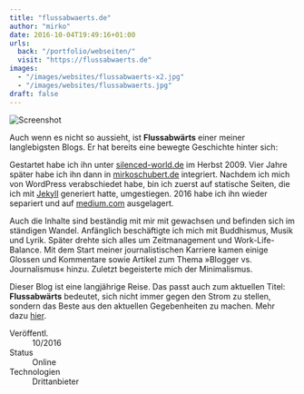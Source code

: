```yaml
---
title: "flussabwaerts.de"
author: "mirko"
date: 2016-10-04T19:49:16+01:00
urls:
  back: "/portfolio/webseiten/"
  visit: "https://flussabwaerts.de"
images:
  - "/images/websites/flussabwaerts-x2.jpg"
  - "/images/websites/flussabwaerts.jpg"
draft: false
---
```


![Screenshot](/images/websites/flussabwaerts-x2.jpg)

Auch wenn es nicht so aussieht, ist **Flussabwärts** einer meiner langlebigsten Blogs. Er hat bereits eine bewegte Geschichte hinter sich:

Gestartet habe ich ihn unter [silenced-world.de](/portfolio/webseiten/silenced-world) im Herbst 2009. Vier Jahre später habe ich ihn dann in [mirkoschubert.de](/portfolio/webseiten/mirkoschubert) integriert. Nachdem ich mich von WordPress verabschiedet habe, bin ich zuerst auf statische Seiten, die ich mit [Jekyll](https://jekyllrb.com) generiert hatte, umgestiegen. 2016 habe ich ihn wieder separiert und auf [medium.com](https://medium.com) ausgelagert.

Auch die Inhalte sind beständig mit mir mit gewachsen und befinden sich im ständigen Wandel. Anfänglich beschäftigte ich mich mit Buddhismus, Musik und Lyrik. Später drehte sich alles um Zeitmanagement und Work-Life-Balance. Mit dem Start meiner journalistischen Karriere kamen einige Glossen und Kommentare sowie Artikel zum Thema »Blogger vs. Journalismus« hinzu. Zuletzt begeisterte mich der Minimalismus.

Dieser Blog ist eine langjährige Reise. Das passt auch zum aktuellen Titel: **Flussabwärts** bedeutet, sich nicht immer gegen den Strom zu stellen, sondern das Beste aus den aktuellen Gegebenheiten zu machen. Mehr dazu [hier](https://flussabwaerts.de/gegen-den-strom-nicht-bester-weg-ce9dc67c295d).

<dl>
  <dt>Veröffentl.</dt><dd>10/2016</dd>
  <dt>Status</dt><dd>Online</dd>
  <dt>Technologien</dt><dd>Drittanbieter</dd>
</dl>
